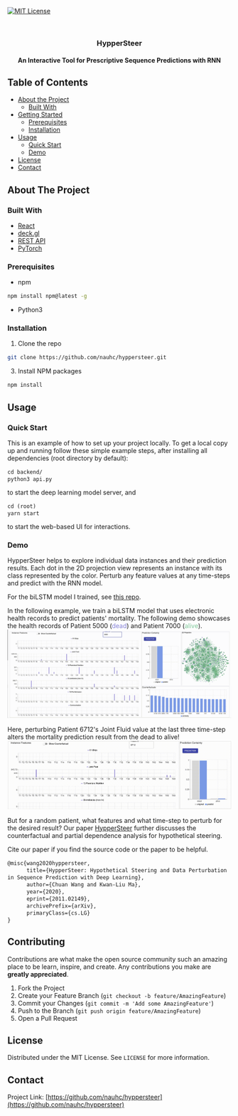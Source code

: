[![MIT License][license-shield]][license-url]

<br />
<p align="center">
  <h3 align="center">HypperSteer </h3>
  <h4 align="center"> An Interactive Tool for Prescriptive Sequence Predictions with RNN </h4>
</p>

## Table of Contents

- [About the Project](#about-the-project)
  - [Built With](#built-with)
- [Getting Started](#getting-started)
  - [Prerequisites](#prerequisites)
  - [Installation](#installation)
- [Usage](#usage)
  - [Quick Start](#usage)
  - [Demo](#demo)
- [License](#license)
- [Contact](#contact)

## About The Project

### Built With

- [React](https://reactjs.org/)
- [deck.gl](https://deck.gl/)
- [REST API](https://restfulapi.net/)
- [PyTorch](https://pytorch.org/)

### Prerequisites

- npm

```sh
npm install npm@latest -g
```

- Python3

### Installation

1. Clone the repo

```sh
git clone https://github.com/nauhc/hyppersteer.git
```

3. Install NPM packages

```sh
npm install
```

## Usage

### Quick Start

This is an example of how to set up your project locally.
To get a local copy up and running follow these simple example steps, after installing all dependencies (root directory by default):

```
cd backend/
python3 api.py
```

to start the deep learning model server,
and

```
cd (root)
yarn start
```

to start the web-based UI for interactions.

### Demo

HypperSteer helps to explore individual data instances and their prediction results. Each dot in the 2D projection view represents an instance with its class represented by the color. Perturb any feature values at any time-steps and predict with the RNN model.

For the biLSTM model I trained, see [this repo](https://github.com/nauhc/bilstm-many-to-one).

In the following example, we train a biLSTM model that uses electronic health records to predict patients' mortality. The following demo showcases the health records of Patient 5000 (<font color = '#8884d8'>dead</font>) and Patient 7000 (<font color='#82ca9d'>alive</font>).
![Product Name Screen Shot][product-screenshot]

Here, perturbing Patient 6712's Joint Fluid value at the last three time-step alters the mortality prediction result from the dead to alive!
![Product Name Screen Shot][product-screenshot1]

But for a random patient, what features and what time-step to perturb for the desired result?
Our paper [HypperSteer](https://arxiv.org/abs/2011.02149.pdf) further discusses the counterfactual and partial dependence analysis for hypothetical steering.

Cite our paper if you find the source code or the paper to be helpful.

```
@misc{wang2020hyppersteer,
      title={HypperSteer: Hypothetical Steering and Data Perturbation in Sequence Prediction with Deep Learning},
      author={Chuan Wang and Kwan-Liu Ma},
      year={2020},
      eprint={2011.02149},
      archivePrefix={arXiv},
      primaryClass={cs.LG}
}
```

## Contributing

Contributions are what make the open source community such an amazing place to be learn, inspire, and create. Any contributions you make are **greatly appreciated**.

1. Fork the Project
2. Create your Feature Branch (`git checkout -b feature/AmazingFeature`)
3. Commit your Changes (`git commit -m 'Add some AmazingFeature'`)
4. Push to the Branch (`git push origin feature/AmazingFeature`)
5. Open a Pull Request

## License

Distributed under the MIT License. See `LICENSE` for more information.

## Contact

Project Link: [https://github.com/nauhc/hyppersteer](https://github.com/nauhc/hyppersteer)

<!-- [contributors-shield]: https://img.shields.io/github/contributors/othneildrew/Best-README-Template.svg?style=flat-square
[contributors-url]: https://github.com/nauhc/hyppersteer/graphs/contributors
[forks-shield]: https://img.shields.io/github/forks/othneildrew/Best-README-Template.svg?style=flat-square
[forks-url]: https://github.com/othneildrew/Best-README-Template/network/members
[stars-shield]: https://img.shields.io/github/stars/othneildrew/Best-README-Template.svg?style=flat-square
[stars-url]: https://github.com/othneildrew/Best-README-Template/stargazers
[issues-shield]: https://img.shields.io/github/issues/othneildrew/Best-README-Template.svg?style=flat-square
[issues-url]: https://github.com/othneildrew/Best-README-Template/issues -->

[license-shield]: https://img.shields.io/github/license/othneildrew/Best-README-Template.svg?style=flat-square
[license-url]: https://github.com/othneildrew/Best-README-Template/blob/master/LICENSE.txt

<!-- [linkedin-shield]: https://img.shields.io/badge/-LinkedIn-black.svg?style=flat-square&logo=linkedin&colorB=555 -->
<!-- [linkedin-url]: https://linkedin.com/in/othneildrew -->

[product-screenshot]: images/load-instance.gif
[product-screenshot1]: images/perturb.gif
